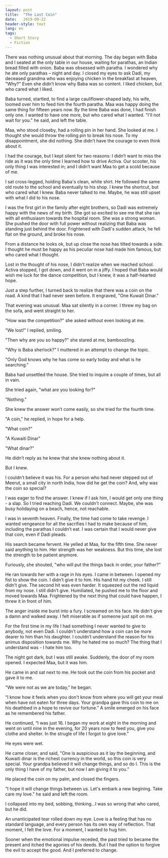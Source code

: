 ```yaml
---
layout: post
title:  "The Last Coin"
date:   2019-09-22
header-style: text
lang: en
tags:
  - Short Story
  - Fiction
---
```

There was nothing unusual about that morning. The day began with Baba and I seated at the only table in our house, waiting for parathas, an Indian bread filled with onion. Baba was obsessed with paratha. I wondered why he ate only parathas –  night and day. I closed my eyes to ask Dadi, my deceased grandma who was enjoying chicken in the breakfast at heaven, "Why?" Even she didn’t know why Baba was so content. I liked chicken, but who cared what I liked.

Baba turned, startled, to find a large cauliflower-shaped lady, his wife, loomed over him to feed him the fourth paratha. Maa was happy doing the same thing for fifteen years now. By the time Baba was done, I had finish only one. I wanted to have one more, but who cared what I wanted. "I'll not wait for you." he said, and left the table. 

Maa, who stood closeby, had a rolling pin in her hand. She looked at me. I thought she would throw the rolling pin to break his nose. To my disappointment, she did nothing. She didn’t have the courage to even think about it.

I had the courage, but I kept silent for two reasons: I didn’t want to miss the ride as it was the only time I learned how to drive Activa. Our scooter, his only thing I was interested in; and I didn’t want Maa to get a scold because of me.

I sat cross-legged, holding Baba's clean, white shirt. He followed the same old route to the school and eventually to his shop. I knew the shortcut, but who cared what I knew. Baba never talked to me. Maybe, he was still upset with what I did to his nose.

I was the first girl in the family after eight brothers, so Dadi was extremely happy with the news of my birth. She got so excited to see me that she ran with all enthusiasm towards the hospital room. She was a strong woman. She pushed the door with full power without realizing that Baba was standing just behind the door. Frightened with Dadi's sudden attack, he fell flat on the ground, and broke his nose.

From a distance he looks ok, but up close the nose has tilted towards a side. I thought he must be happy as his peculiar nose had made him famous, but who cared  what I thought.

Lost in the thought of his nose, I didn’t realize when we reached school. Activa stopped, I got down, and it went on in a jiffy. I hoped that Baba would wish me luck for the dance competition, but I knew, it was a half-hearted hope.

Just a step further, I turned back to realize that there was a coin on the road. A kind that I had never seen before. It engraved, "One Kuwait Dinar."

That evening was unusual. Maa sat silently in a corner. I threw my bag on the sofa, and went straight to her.

"How was the competition?" she asked without even looking at me.

"We lost!" I replied, smiling.

"Then why are you so happy?" she stared at me, bamboozling.

"Why is Baba sherlock?" I muttered in an attempt to change the topic. 

"Only God knows why he has come so early today and what is he searching." 

Baba had unsettled the house. She tried to inquire a couple of times, but all in vain. 

She tried again, "what are you looking for?"

"Nothing."

She knew the answer won’t come easily, so she tried for the fourth time.

"A coin," he replied, in hope for a help.

"What coin?"

"A Kuwaiti Dinar"

"What dinar?"

He didn’t reply as he knew that she knew nothing about it.

But I knew.

I couldn’t believe it was his. For a person who had never stepped out of Meerut, a small city in north India, how did he get the coin? And, why was the coin so special? 

I was eager to find the answer. I knew if I ask him, I would get only one thing - a slap. So I tried reaching Dadi. We couldn’t connect. Maybe, she was busy holidaying on a beach, hence, not reachable.

I was in seventh heaven. Finally, the time had come to take revenge. I wanted vengeance for all the sacrifies I had to make because of him, including the parathas I couldn’t eat. I was certain that I would never give that coin, even if Dadi pleads.  

His search became fervent. He yelled at Maa, for the fifth time. She never said anything to him. Her strength was her weakness. But this time, she lost the strength to be patient anymore.

Furiously, she shouted, "who will put the things back in order, your father?"

He ran towards her with a rage in his eyes. I came in between. I opened my fist to show the coin. I didn’t give it to him. His hand hit my cheek. I still didn’t give. The second hit was even harder. It squeezed out the red liquid from my nose. I still didn’t give. Humiliated, he pushed me to the floor and moved towards Maa. Frightened by the next thing that could have happen, I threw it in front of him. 

The anger inside me burst into a fury. I screamed on his face. He didn't give a damn and walked away. I felt miserable as if someone  just spit on me.

For the first time in my life I had something I never wanted to give to anybody, not even Dadi. I couldn’t understand how a coin can be more dearer to him than his daughter. I couldn’t understand the reason for his animus disposition towards me. Why he hated me so much? 
The thing that I understand was -  I hate him too.

The night got dark, but I was still awake. Suddenly, the door of my room opened. I expected Maa, but it was him. 

He came in and sat next to me. He took out the coin from his pocket and gave it to me.

"We were not as we are today,” he began.

“I know how it feels when you don't know from where you will get your meal when have not eaten for three days. Your grandpa gave this coin to me on his deathbed in a hope to revive our fortune.” A smile emerged on his face as he remembered his father.

He continued, “I was just 16. I began my work at eight in the morning and went on until nine in the evening, for 20 years now to feed you, give you clothe and shelter. In the strugle of life I forgot to give love.”

He eyes were wet. 

He came closer, and said, "One is auspicious as it lay the beginning, and Kuwaiti dinar is the richest currency in the world, so this coin is very special. Your grandpa believed it will change things, and so do I. This is the only thing I have of my father, but now I am giving it to you.”

He placed the coin on my palm, and closed the fingers. 

"I hope it will change things between us. Let's embark a new begining. Take care my love." he said and left the room.

I collapsed into my bed, sobbing, thinking...I was so wrong that who cared, but he did. 

An unanticipated tear rolled down my eye. Love is a feeling that has no standard language, and every person has its own way of reflection. That moment, I felt the love. For a moment, I wanted to hug him.

Sooner when the emotional impulse receded, the past tried to became the present and itched the agonies of his deeds. But I had the option to forgive the evil to accept the good. And I preferred to change.

